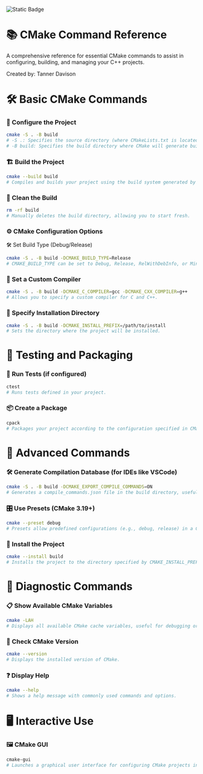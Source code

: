 ![Static Badge](https://img.shields.io/badge/EMAIL-tanner.davison95%40gmail.com-highcontrast)


# 📚 CMake Command Reference

A comprehensive reference for essential CMake commands to assist in configuring, building, and managing your C++ projects.

Created by: Tanner Davison

# 🛠️ Basic CMake Commands

### 🔧 Configure the Project
```bash
cmake -S . -B build
# -S .: Specifies the source directory (where CMakeLists.txt is located).
# -B build: Specifies the build directory where CMake will generate build files.
```
### 🏗️ Build the Project
```bash
cmake --build build
# Compiles and builds your project using the build system generated by CMake.
```
### 🧹 Clean the Build
```bash
rm -rf build
# Manually deletes the build directory, allowing you to start fresh.
```
### ⚙️ CMake Configuration Options
🛠️ Set Build Type (Debug/Release)
```bash
cmake -S . -B build -DCMAKE_BUILD_TYPE=Release
# CMAKE_BUILD_TYPE can be set to Debug, Release, RelWithDebInfo, or MinSizeRel.
```
### 🧰 Set a Custom Compiler
```bash
cmake -S . -B build -DCMAKE_C_COMPILER=gcc -DCMAKE_CXX_COMPILER=g++
# Allows you to specify a custom compiler for C and C++.
```
### 📂 Specify Installation Directory
```bash
cmake -S . -B build -DCMAKE_INSTALL_PREFIX=/path/to/install
# Sets the directory where the project will be installed.
```
 # 🧪 Testing and Packaging
### 🧪 Run Tests (if configured)
```bash
ctest
# Runs tests defined in your project.
```
### 📦 Create a Package
```bash
cpack
# Packages your project according to the configuration specified in CMakeLists.txt.
```
# 🚀 Advanced Commands
### 🛠️ Generate Compilation Database (for IDEs like VSCode)
```bash
cmake -S . -B build -DCMAKE_EXPORT_COMPILE_COMMANDS=ON
# Generates a compile_commands.json file in the build directory, useful for IDEs that support it.
```
### 🎛️ Use Presets (CMake 3.19+)
```bash
cmake --preset debug
# Presets allow predefined configurations (e.g., debug, release) in a CMakePresets.json file.
```
### 📂 Install the Project
```bash
cmake --install build
# Installs the project to the directory specified by CMAKE_INSTALL_PREFIX.
```
# 🧐 Diagnostic Commands
### 📋 Show Available CMake Variables
```bash
cmake -LAH
# Displays all available CMake cache variables, useful for debugging or configuring the project.
```
### 📝 Check CMake Version
```bash
cmake --version
# Displays the installed version of CMake.
```
### ❓ Display Help
```bash
cmake --help
# Shows a help message with commonly used commands and options.
```
# 🖥️ Interactive Use
### 🖼️ CMake GUI
```bash
cmake-gui
# Launches a graphical user interface for configuring CMake projects interactively.
```

